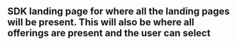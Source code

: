 ## SDK landing page for where all the landing pages will be present. This will also be where all offerings are present and the user can select
 <!-- type: row -->
 <!-- type: card
title: <div style="text-align:center;width:100%;height:25%"><img src="https://raw.githubusercontent.com/Fiserv/connect-pay/develop/assets/images/paybybanksdk.png" alt="SDK Implementation Guide" title="SDK Implementation Guide" style="width:auto; height:60px"> </div> <h3 style="text-align:center"> IOS SDK Documentation</h3>
description:
link: ../docs/?path=documentation/sdkimplementationguide.md
<!-- type: row-end -->
 <!-- type: row -->
 <!-- type: card
title: <div style="text-align:center;width:100%;height:25%"><img src="https://raw.githubusercontent.com/Fiserv/connect-pay/develop/assets/images/ios.png" alt="iOS SDK" title="iOS SDK" style="width:auto; height:60px"> </div> <h3 style="text-align:center"> IOS SDK Documentation</h3>
description:
link: ../docs/?path=documentation/iossdk.md
-->
<!-- type: card
title: <div style="text-align:center;width:100%;height:25%"><img src="https://raw.githubusercontent.com/Fiserv/connect-pay/develop/assets/images/android.png" alt="Android SDK" title="Android SDK" style="width:auto; height:60px"> </div> <h3 style="text-align:center"> Android SDK Documentation </h3>
description:
link: ../docs/?path=documentation/androidsdk.md
-->
<!-- type: card
title: <div style="text-align:center;width:100%;height:25%"><img src="https://raw.githubusercontent.com/Fiserv/connect-pay/develop/assets/images/WebOS.png" alt="Web SDK Documentation" title="Web SDK Documentation" style="width:auto; height:60px"> </div> <h3 style="text-align:center"> WebSDK Documentation</h3>
description:
link: ../docs/?path=documentation/websdk.md
-->
<!-- type: row-end -->
